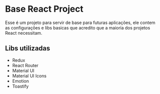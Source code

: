 # Base React Project

Esse é um projeto para servir de base para futuras aplicações, ele contem as
configurações e libs basicas que acredito que a maioria dos projetos React
necessitam.

## Libs utilizadas

- Redux
- React Router
- Material UI
- Material UI Icons
- Emotion
- Toastify
